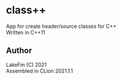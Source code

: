 # class++

App for create header/source classes for C++ <br>
Written in C++11

## Author
 LakeFm (C) 2021 <br>
 Assembled in CLion 2021.1.1
